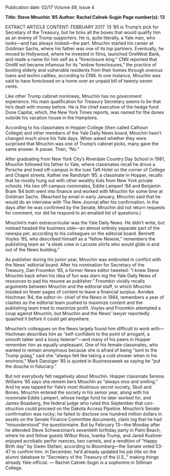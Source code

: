 Publication date: 02/17
Volume 49, Issue 4

**Title: Steve Mnuchin ’85**
**Author: Rachel Calnek-Sugin**
**Page number(s): 13**

EXTRACT ARTICLE CONTENT:
FEBRUARY 2017
 13
’85 is Trump’s pick for Secretary of the Treasury, but he 
ticks all the boxes that would qualify him as an enemy of 
Trump supporters. He is, quite literally, a Yale man, who 
looks—and has always looked—the part. 
Mnuchin started his career at Goldman Sachs, 
where his father was one of its top partners. Eventually, 
he moved to Hollywood, where he invested in films, 
launched OneWest Bank, and made a name for him­
self as a “foreclosure king.” CNN reported that OneW­
est became infamous for its “widow foreclosures,” the 
practice of booting elderly and vulnerable residents 
from their homes through onerous loans and techni­
calities, according to CNN.  In one instance, Mnuchin 
was said to have foreclosed on a home over an unpaid 
bill of twenty-seven cents.

Like other Trump cabinet nominees, Mnuchin has 
no government experience. His main qualification for 
Treasury Secretary seems to be that he’s dealt with 
money before. He is the chief executive of the hedge 
fund Dune Capital, which, the New York Times reports, 
was named for the dunes outside his vacation house in 
the Hamptons.  

According to his classmates in Hopper College (then 
called Calhoun College) and other members of the 
Yale Daily News board, Mnuchin hasn’t changed much 
since his Yale days.  When asked whether they were 
surprised that Mnuchin was one of Trump’s cabinet 
picks, many gave the same answer.
A pause. Then, “No.”

After graduating from New York City’s Riverdale 
Country Day School in 1981, Mnuchin followed 
his father to Yale, where classmates recall he drove a 
Porsche and lived off-campus in the luxe Taft Hotel 
on the corner of College and Chapel streets.  Kather­
ine Randolph ’85, a classmate in Hopper, recalls that 
he mostly hung out with other wealthy kids from New 
York private schools.  His two off-campus roommates, 
Eddie Lampert ’84 and Benjamin Bram ’84 both went 
into finance and worked with Mnuchin for some time 
at Goldman Sachs. (Reached by email in early January, 
Mnuchin said that he would do an interview with The 
New Journal after his confirmation. In the days after 
he was confirmed by the Senate, Mnuchin did not 
return requests for comment, nor did he respond to an 
emailed list of questions.)

Mnuchin’s main extracurricular was the Yale Daily 
News. He didn’t write, but instead headed the business 
side—an almost entirely separate part of the newspa­
per, according to his colleagues on the editorial board. 
Bennett Voyles ’85, who described himself as a “fellow 
Newsie,” remembers the publishing team as “a sleek 
crew in Lacoste shirts who would glide in and out of 
the News building.”   

As publisher during his junior year, Mnuchin was 
embroiled in conflict with the News’ editorial board. 
After his nomination for Secretary of the Treasury, Dan 
Froomkin ’85, a former News editor tweeted: “I knew 
Steve Mnuchin back when his idea of fun was starv­
ing the Yale Daily News of resources to pad his resume 
as publisher.” Froomkin vividly recalls arguments 
between Mnuchin and the editorial staff, in which 
Mnuchin insisted on fewer pages of content to leave a 
financial surplus. Anndee Hochman ’84, the editor-in-
chief of the News in 1984, remembers a year of clashes 
as the editorial team pushed to maximize content and 
the publishing team tried to maximize profit. Voyles 
and Froomkin attempted a coup against Mnuchin, but 
Mnuchin and the News’ lawyer reportedly quashed it 
before it could get anywhere.

Mnuchin’s colleagues on the News largely found 
him difficult to work with—Hochman describes him 
as “self-confident to the point of arrogant, a smooth 
talker and a lousy listener”—and many of his peers 
in Hopper remember him as equally unpleasant. 
One of his female classmates, who wanted to remain 
anonymous because she is afraid of being “sent to the 
Trump gulag,” said she “always felt like taking a cold 
shower when in his environs.” Mark Danziger ’85 is 
quoted in Businessweek as saying he “put the douche 
in fiduciary.”

But not everybody felt negatively about Mnuchin. 
Hopper classmate Serena Williams ’85 says she remem­
bers Mnuchin as “always nice and smiling.” And he was 
tapped for Yale’s most illustrious secret society, Skull 
and Bones. Mnuchin entered the society in his senior 
year, along with his roommate Eddie Lampert, whose 
hedge fund he later worked for, and James Boasberg, 
the federal judge who ruled this September that con­
struction could proceed on the Dakota Access Pipeline. 
Mnuchin’s Senate confirmation was rocky; he failed 
to disclose one hundred million dollars in assets on 
the Senate Finance Committee documents, claim­
ing that he had “misunderstood” the questionnaire. 
But by February 13—the Monday after he attended 
Steve Schwarzman’s seventieth birthday party in Palm 
Beach, where he and fellow guests Wilbur Ross, Ivanka 
Trump, and Jared Kushner enjoyed acrobatic perfor­
mances, two camels, and a rendition of “Happy Birth­
day” by Gwen Stefani, according to Bloomberg—the 
Senate voted 53-47 to confirm him. In December, he’d 
already updated his job title on the alumni database to 
“Secretary of the Treasury of the U.S.,” making things 
already Yale-official.
— Rachel Calnek-Sugin is a sophomre
in Silliman College.